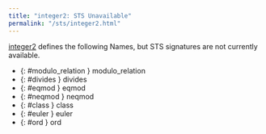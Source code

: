 ```yaml
---
title: "integer2: STS Unavailable"
permalink: "/sts/integer2.html"
---
```






[integer2](/cd/integer2)
defines the following Names, but STS signatures are not currently available.


 *  {: #modulo_relation } modulo_relation
 *  {: #divides } divides
 *  {: #eqmod } eqmod
 *  {: #neqmod } neqmod
 *  {: #class } class
 *  {: #euler } euler
 *  {: #ord } ord